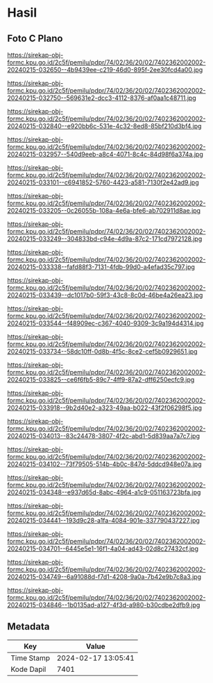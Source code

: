 # Hasil

## Foto C Plano

https://sirekap-obj-formc.kpu.go.id/2c5f/pemilu/pdpr/74/02/36/20/02/7402362002002-20240215-032650--4b9439ee-c219-46d0-895f-2ee30fcd4a00.jpg

https://sirekap-obj-formc.kpu.go.id/2c5f/pemilu/pdpr/74/02/36/20/02/7402362002002-20240215-032750--569631e2-dcc3-4112-8376-af0aa1c48711.jpg

https://sirekap-obj-formc.kpu.go.id/2c5f/pemilu/pdpr/74/02/36/20/02/7402362002002-20240215-032840--e920bb6c-531e-4c32-8ed8-85bf210d3bf4.jpg

https://sirekap-obj-formc.kpu.go.id/2c5f/pemilu/pdpr/74/02/36/20/02/7402362002002-20240215-032957--540d9eeb-a8c4-4071-8c4c-84d98f6a374a.jpg

https://sirekap-obj-formc.kpu.go.id/2c5f/pemilu/pdpr/74/02/36/20/02/7402362002002-20240215-033101--c6941852-5760-4423-a581-7130f2e42ad9.jpg

https://sirekap-obj-formc.kpu.go.id/2c5f/pemilu/pdpr/74/02/36/20/02/7402362002002-20240215-033205--0c26055b-108a-4e6a-bfe6-ab702911d8ae.jpg

https://sirekap-obj-formc.kpu.go.id/2c5f/pemilu/pdpr/74/02/36/20/02/7402362002002-20240215-033249--304833bd-c94e-4d9a-87c2-171cd7972128.jpg

https://sirekap-obj-formc.kpu.go.id/2c5f/pemilu/pdpr/74/02/36/20/02/7402362002002-20240215-033338--fafd88f3-7131-4fdb-99d0-a4efad35c797.jpg

https://sirekap-obj-formc.kpu.go.id/2c5f/pemilu/pdpr/74/02/36/20/02/7402362002002-20240215-033439--dc1017b0-59f3-43c8-8c0d-46be4a26ea23.jpg

https://sirekap-obj-formc.kpu.go.id/2c5f/pemilu/pdpr/74/02/36/20/02/7402362002002-20240215-033544--f48909ec-c367-4040-9309-3c9a194d4314.jpg

https://sirekap-obj-formc.kpu.go.id/2c5f/pemilu/pdpr/74/02/36/20/02/7402362002002-20240215-033734--58dc10ff-0d8b-4f5c-8ce2-cef5b0929651.jpg

https://sirekap-obj-formc.kpu.go.id/2c5f/pemilu/pdpr/74/02/36/20/02/7402362002002-20240215-033825--ce6f6fb5-89c7-4ff9-87a2-dff6250ecfc9.jpg

https://sirekap-obj-formc.kpu.go.id/2c5f/pemilu/pdpr/74/02/36/20/02/7402362002002-20240215-033918--9b2d40e2-a323-49aa-b022-43f2f06298f5.jpg

https://sirekap-obj-formc.kpu.go.id/2c5f/pemilu/pdpr/74/02/36/20/02/7402362002002-20240215-034013--83c24478-3807-4f2c-abd1-5d839aa7a7c7.jpg

https://sirekap-obj-formc.kpu.go.id/2c5f/pemilu/pdpr/74/02/36/20/02/7402362002002-20240215-034102--73f79505-514b-4b0c-847d-5ddcd948e07a.jpg

https://sirekap-obj-formc.kpu.go.id/2c5f/pemilu/pdpr/74/02/36/20/02/7402362002002-20240215-034348--e937d65d-8abc-4964-a1c9-051163723bfa.jpg

https://sirekap-obj-formc.kpu.go.id/2c5f/pemilu/pdpr/74/02/36/20/02/7402362002002-20240215-034441--193d9c28-a1fa-4084-901e-337790437227.jpg

https://sirekap-obj-formc.kpu.go.id/2c5f/pemilu/pdpr/74/02/36/20/02/7402362002002-20240215-034701--6445e5e1-16f1-4a04-ad43-02d8c27432cf.jpg

https://sirekap-obj-formc.kpu.go.id/2c5f/pemilu/pdpr/74/02/36/20/02/7402362002002-20240215-034749--6a91088d-f7d1-4208-9a0a-7b42e9b7c8a3.jpg

https://sirekap-obj-formc.kpu.go.id/2c5f/pemilu/pdpr/74/02/36/20/02/7402362002002-20240215-034846--1b0135ad-a127-4f3d-a980-b30cdbe2dfb9.jpg


## Metadata

| Key        | Value               |
| ---------- | ------------------- |
| Time Stamp | 2024-02-17 13:05:41 |
| Kode Dapil | 7401                |



